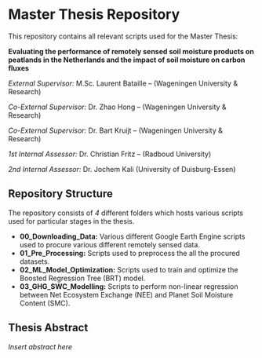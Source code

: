# Master Thesis Repository
 This repository contains all relevant scripts used for the Master Thesis: 

**Evaluating the performance of remotely sensed soil moisture products on peatlands in the Netherlands and the impact of soil moisture on carbon fluxes**

*External Supervisor:* M.Sc. Laurent Bataille – (Wageningen University & Research)

*Co-External Supervisor:* Dr. Zhao Hong – (Wageningen University & Research)

*Co-External Supervisor:* Dr. Bart Kruijt – (Wageningen University & Research)

*1st Internal Assessor:* Dr. Christian Fritz – (Radboud University) 

*2nd Internal Assessor:* Dr. Jochem Kali (University of Duisburg-Essen)



## Repository Structure 

The repository consists of *4* different folders which hosts various scripts used for particular stages in the thesis.

- **00_Downloading_Data:** Various different Google Earth Engine scripts used to procure various different remotely sensed data. 
- **01_Pre_Processing:** Scripts used to preprocess the all the procured datasets. 
- **02_ML_Model_Optimization:** Scripts used to train and optimize the Boosted Regression Tree (BRT) model.
- **03_GHG_SWC_Modelling:** Scripts to perform non-linear regression between Net Ecosystem Exchange (NEE) and Planet Soil Moisture Content (SMC).     

## Thesis Abstract 

*Insert abstract here*

### 

